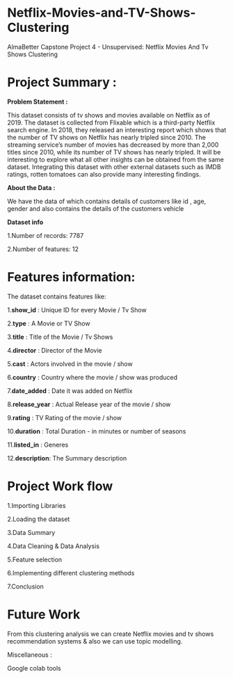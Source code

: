 # Netflix-Movies-and-TV-Shows-Clustering

AlmaBetter Capstone Project 4 - Unsupervised: Netflix Movies And Tv Shows Clustering

# Project Summary :

**Problem Statement :**

This dataset consists of tv shows and movies available on Netflix as of 2019. The dataset is collected from Flixable which is a third-party Netflix search engine.
In 2018, they released an interesting report which shows that the number of TV shows on Netflix has nearly tripled since 2010. The streaming service’s number of movies has decreased by more than 2,000 titles since 2010, while its number of TV shows has nearly tripled. It will be interesting to explore what all other insights can be obtained from the same dataset.
Integrating this dataset with other external datasets such as IMDB ratings, rotten tomatoes can also provide many interesting findings.

**About the Data :**

We have the data of which contains details of customers like id , age, gender and also contains the details of the customers vehicle

**Dataset info**

1.Number of records: 7787

2.Number of features: 12

# Features information:

The dataset contains features like:

1.**show_id** : Unique ID for every Movie / Tv Show

2.**type** : A Movie or TV Show

3.**title** : Title of the Movie / Tv Shows

4.**director** : Director of the Movie

5.**cast** : Actors involved in the movie / show

6.**country** : Country where the movie / show was produced

7.**date_added** : Date it was added on Netflix

8.**release_year** : Actual Release year of the movie / show

9.**rating** : TV Rating of the movie / show

10.**duration** : Total Duration - in minutes or number of seasons

11.**listed_in** : Generes

12.**description**: The Summary description

# Project Work flow

1.Importing Libraries

2.Loading the dataset

3.Data Summary

4.Data Cleaning & Data Analysis

5.Feature selection

6.Implementing different clustering methods

7.Conclusion

# Future Work

From this clustering analysis we can create Netflix movies and tv shows recommendation systems & also we can use topic modelling.

Miscellaneous :

Google colab tools

